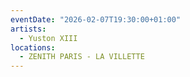 ```yaml
---
eventDate: "2026-02-07T19:30:00+01:00"
artists:
  - Yuston XIII
locations:
  - ZENITH PARIS - LA VILLETTE
---
```

